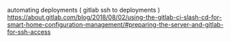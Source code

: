 automating deployments ( gitlab ssh to deployments )
https://about.gitlab.com/blog/2018/08/02/using-the-gitlab-ci-slash-cd-for-smart-home-configuration-management/#preparing-the-server-and-gitlab-for-ssh-access
